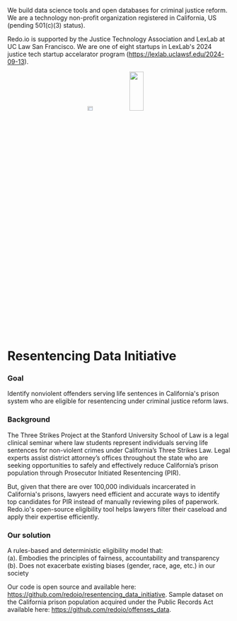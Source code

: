 We build data science tools and open databases for criminal justice reform. We are a technology non-profit organization registered in California, US (pending 501(c)(3) status). 

Redo.io is supported by the Justice Technology Association and LexLab at UC Law San Francisco. We are one of eight startups in LexLab's 2024 justice tech startup accelarator program (https://lexlab.uclawsf.edu/2024-09-13).

<p align="center">
<img src= "https://github.com/user-attachments/assets/625cc90e-84bf-4cc3-816d-fcea3d12ec2a" width = "15%" height = "5%">
<img src= "https://github.com/user-attachments/assets/b322ea29-beb8-40f2-a63a-2aedbf9251a0" width = "25%" height = "15%">
</p>

# Resentencing Data Initiative

<!---<img src= "https://github.com/redoio/three_strikes_project/assets/124313756/9f54f1f8-e1ff-4ce3-a575-807187824d76" width = "20%" height = "20%">--->
<!---<img src= "https://github.com/redoio/.github/assets/124313756/9f405081-081a-4716-b8a6-f90f840fa8f5" width = "25%" height = "15%">--->

### Goal 

Identify nonviolent offenders serving life sentences in California's prison system who are eligible for resentencing under criminal justice reform laws. 

### Background

The Three Strikes Project at the Stanford University School of Law is a legal clinical seminar where law students represent individuals serving life sentences for non-violent crimes under California’s Three Strikes Law. Legal experts assist district attorney’s offices throughout the state who are seeking opportunities to safely and effectively reduce California’s prison population through Prosecutor Initiated Resentencing (PIR). 

But, given that there are over 100,000 individuals incarcerated in California's prisons, lawyers need efficient and accurate ways to identify top candidates for PIR instead of manually reviewing piles of paperwork. Redo.io's open-source eligibility tool helps lawyers filter their caseload and apply their expertise efficiently. 

### Our solution

A rules-based and deterministic eligibility model that:<br>
(a). Embodies the principles of fairness, accountability and transparency<br>
(b). Does not exacerbate existing biases (gender, race, age, etc.) in our society<br>

Our code is open source and available here: https://github.com/redoio/resentencing_data_initiative. 
Sample dataset on the California prison population acquired under the Public Records Act available here: https://github.com/redoio/offenses_data. 

